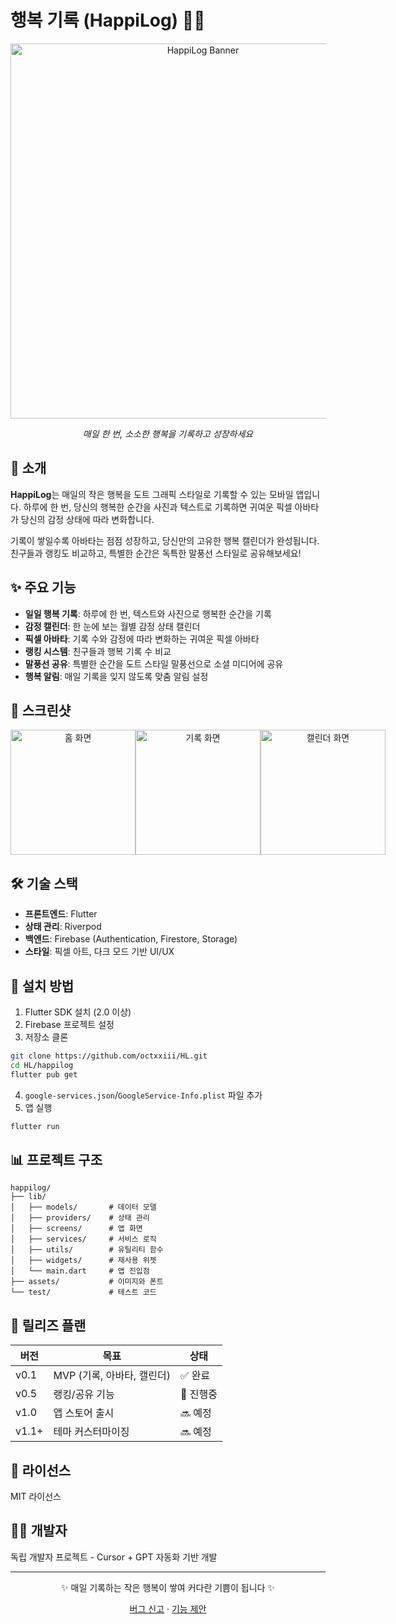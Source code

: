 # 행복 기록 (HappiLog) 📱✨

<div align="center">
  <img src="https://github.com/octxxiii/HL/raw/main/assets/happilog_banner.png" alt="HappiLog Banner" width="600">
  <p><i>매일 한 번, 소소한 행복을 기록하고 성장하세요</i></p>
</div>

## 🌟 소개

**HappiLog**는 매일의 작은 행복을 도트 그래픽 스타일로 기록할 수 있는 모바일 앱입니다. 하루에 한 번, 당신의 행복한 순간을 사진과 텍스트로 기록하면 귀여운 픽셀 아바타가 당신의 감정 상태에 따라 변화합니다. 

기록이 쌓일수록 아바타는 점점 성장하고, 당신만의 고유한 행복 캘린더가 완성됩니다. 친구들과 랭킹도 비교하고, 특별한 순간은 독특한 말풍선 스타일로 공유해보세요!

## ✨ 주요 기능

- **일일 행복 기록**: 하루에 한 번, 텍스트와 사진으로 행복한 순간을 기록
- **감정 캘린더**: 한 눈에 보는 월별 감정 상태 캘린더
- **픽셀 아바타**: 기록 수와 감정에 따라 변화하는 귀여운 픽셀 아바타
- **랭킹 시스템**: 친구들과 행복 기록 수 비교
- **말풍선 공유**: 특별한 순간을 도트 스타일 말풍선으로 소셜 미디어에 공유
- **행복 알림**: 매일 기록을 잊지 않도록 맞춤 알림 설정

## 📱 스크린샷

<div align="center">
  <div style="display: flex; justify-content: space-between;">
    <img src="https://github.com/octxxiii/HL/raw/main/assets/screenshots/home_screen.png" alt="홈 화면" width="200">
    <img src="https://github.com/octxxiii/HL/raw/main/assets/screenshots/record_screen.png" alt="기록 화면" width="200">
    <img src="https://github.com/octxxiii/HL/raw/main/assets/screenshots/calendar_screen.png" alt="캘린더 화면" width="200">
  </div>
</div>

## 🛠️ 기술 스택

- **프론트엔드**: Flutter
- **상태 관리**: Riverpod
- **백엔드**: Firebase (Authentication, Firestore, Storage)
- **스타일**: 픽셀 아트, 다크 모드 기반 UI/UX

## 🚀 설치 방법

1. Flutter SDK 설치 (2.0 이상)
2. Firebase 프로젝트 설정
3. 저장소 클론
```bash
git clone https://github.com/octxxiii/HL.git
cd HL/happilog
flutter pub get
```
4. `google-services.json`/`GoogleService-Info.plist` 파일 추가
5. 앱 실행
```bash
flutter run
```

## 📊 프로젝트 구조

```
happilog/
├── lib/
│   ├── models/       # 데이터 모델
│   ├── providers/    # 상태 관리
│   ├── screens/      # 앱 화면
│   ├── services/     # 서비스 로직 
│   ├── utils/        # 유틸리티 함수
│   ├── widgets/      # 재사용 위젯
│   └── main.dart     # 앱 진입점
├── assets/           # 이미지와 폰트
└── test/             # 테스트 코드
```

## 🎯 릴리즈 플랜

| 버전 | 목표 | 상태 |
|------|------|------|
| v0.1 | MVP (기록, 아바타, 캘린더) | ✅ 완료 |
| v0.5 | 랭킹/공유 기능 | 🔄 진행중 |
| v1.0 | 앱 스토어 출시 | 🔜 예정 |
| v1.1+ | 테마 커스터마이징 | 🔜 예정 |

## 📝 라이선스

MIT 라이선스

## 👨‍💻 개발자

독립 개발자 프로젝트 - Cursor + GPT 자동화 기반 개발

---

<div align="center">
  <p>✨ 매일 기록하는 작은 행복이 쌓여 커다란 기쁨이 됩니다 ✨</p>
  <a href="https://github.com/octxxiii/HL/issues">버그 신고</a> · 
  <a href="https://github.com/octxxiii/HL/issues">기능 제안</a>
</div> 